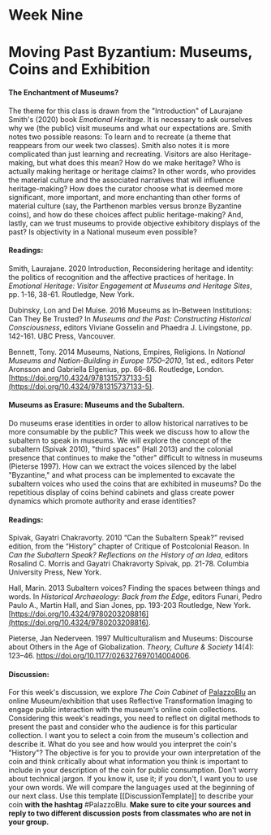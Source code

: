 # Week Nine
# Moving Past Byzantium: Museums, Coins and Exhibition

#### The Enchantment of Museums? 

The theme for this class is drawn from the "Introduction" of Laurajane Smith's (2020) book *Emotional Heritage*. It is necessary to ask ourselves why we (the public) visit museums and what our expectations are. Smith notes two possible reasons: To learn and to recreate (a theme that reappears from our week two classes).  Smith also notes it is more complicated than just learning and recreating. Visitors are also Heritage-making, but what does this mean? How do we make heritage? Who is actually making heritage or heritage claims? In other words, who provides the material culture and the associated narratives that will influence heritage-making? How does the curator choose what is deemed more significant, more important, and more enchanting than other forms of material culture (say, the Parthenon marbles versus bronze Byzantine coins), and how do these choices affect public heritage-making? And, lastly, can we trust museums to provide objective exhibitory displays of the past?  Is objectivity in a National museum even possible?

#### Readings:

Smith, Laurajane. 2020   Introduction, Reconsidering heritage and identity: the politics of recognition and the affective practices of heritage. In _Emotional Heritage: Visitor Engagement at Museums and Heritage Sites_, pp. 1-16, 38-61. Routledge, New York.

Dubinsky, Lon and Del Muise. 2016   Museums as In-Between Institutions: Can They Be Trusted? In *Museums and the Past: Constructing Historical Consciousness*, editors Viviane Gosselin and Phaedra J. Livingstone, pp. 142-161. UBC Press, Vancouver. 

Bennett, Tony. 2014   Museums, Nations, Empires, Religions. In _National Museums and Nation-Building in Europe 1750–2010_, 1st ed., editors Peter Aronsson and Gabriella Elgenius, pp. 66–86. Routledge, London. 
[https://doi.org/10.4324/9781315737133-5](https://doi.org/10.4324/9781315737133-5).

#### Museums as Erasure: Museums and the Subaltern. 

Do museums erase identities in order to allow historical narratives to be more consumable by the public? This week we discuss how to allow the subaltern to speak in museums. We will explore the concept of the subaltern (Spivak 2010), "third spaces" (Hall 2013) and the colonial presence that continues to make the "other" difficult to witness in museums (Pieterse 1997). How can we extract the voices silenced by the label "Byzantine," and what process can be implemented to excavate the subaltern voices who used the coins that are exhibited in museums? Do the repetitious display of coins behind cabinets and glass create power dynamics which promote authority and erase identities? 

#### Readings:

Spivak, Gayatri Chakravorty. 2010   “Can the Subaltern Speak?” revised edition, from the “History” chapter of Critique of Postcolonial Reason. In _Can the Subaltern Speak? Reflections on the History of an Idea_, editors Rosalind C. Morris and Gayatri Chakravorty Spivak, pp. 21-78. Columbia University Press, New York.

Hall, Marin. 2013   Subaltern voices? Finding the spaces between things and words. In _Historical Archaeology: Back from the Edge_, editors Funari, Pedro Paulo A., Martin Hall, and Sian Jones, pp. 193-203 Routledge, New York.   [https://doi.org/10.4324/9780203208816](https://doi.org/10.4324/9780203208816).

Pieterse, Jan Nederveen. 1997   Multiculturalism and Museums: Discourse about Others in the Age of Globalization. *Theory, Culture & Society* 14(4): 123–46. https://doi.org/10.1177/026327697014004006.

#### Discussion:

For this week's discussion, we explore *The Coin Cabinet* of [PalazzoBlu](http://vcg.isti.cnr.it/PalazzoBlu/) an online Museum/exhibition that uses Reflective Transformation Imaging to engage public interaction with the museum's online coin collections. Considering this week's readings, you need to reflect on digital methods to present the past and consider who the audience is for this particular collection.  I want you to select a coin from the museum's collection and describe it. What do you see and how would you interpret the coin's "History"?  The objective is for you to provide your own interpretation of the coin and think critically about what information you think is important to include in your description of the coin for public consumption.  Don't worry about technical jargon. If you know it, use it; if you don't, I want you to use your own words. We will compare the languages used at the beginning of our next class. Use this template [[DiscussionTemplate]] to describe your coin **with the hashtag**  #PalazzoBlu. 
**Make sure to cite your sources and reply to two different discussion posts from classmates who are not in your group.** 
